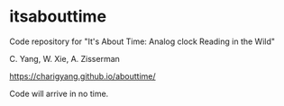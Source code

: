 # itsabouttime
Code repository for "It's About Time: Analog clock Reading in the Wild"

C. Yang, W. Xie, A. Zisserman

https://charigyang.github.io/abouttime/

Code will arrive in no time.
